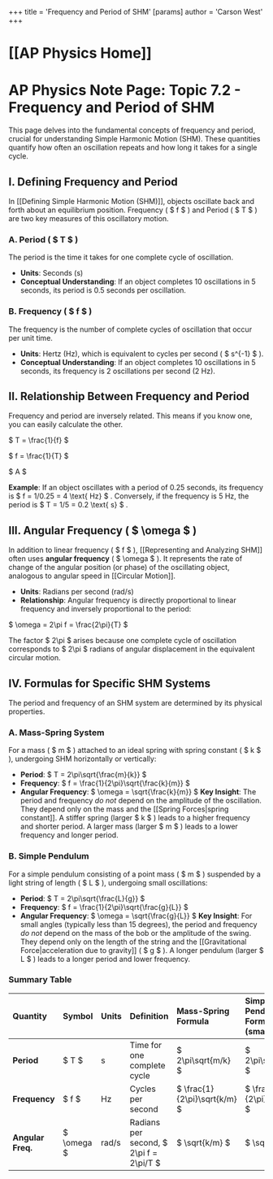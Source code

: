 +++
 title = 'Frequency and Period of SHM'
[params]
	author = 'Carson West'
+++
# [[AP Physics Home]]
# AP Physics Note Page: Topic 7.2 - Frequency and Period of SHM

This page delves into the fundamental concepts of frequency and period, crucial for understanding Simple Harmonic Motion (SHM). These quantities quantify how often an oscillation repeats and how long it takes for a single cycle.

## I. Defining Frequency and Period

In [[Defining Simple Harmonic Motion (SHM)]], objects oscillate back and forth about an equilibrium position. Frequency ( $ f $ ) and Period ( $ T $ ) are two key measures of this oscillatory motion.

### A. Period ( $ T $ )
The period is the time it takes for one complete cycle of oscillation.
*   **Units**: Seconds (s)
*   **Conceptual Understanding**: If an object completes 10 oscillations in 5 seconds, its period is 0.5 seconds per oscillation.

### B. Frequency ( $ f $ )
The frequency is the number of complete cycles of oscillation that occur per unit time.
*   **Units**: Hertz (Hz), which is equivalent to cycles per second ( $ s^{-1} $ ).
*   **Conceptual Understanding**: If an object completes 10 oscillations in 5 seconds, its frequency is 2 oscillations per second (2 Hz).

## II. Relationship Between Frequency and Period

Frequency and period are inversely related. This means if you know one, you can easily calculate the other.

 $ 
T = \frac{1}{f}
 $ 

 $ 
f = \frac{1}{T}
 $ 

 $ A $ 

**Example**: If an object oscillates with a period of 0.25 seconds, its frequency is  $ f = 1/0.25 = 4 \text{ Hz} $ . Conversely, if the frequency is 5 Hz, the period is  $ T = 1/5 = 0.2 \text{ s} $ .

## III. Angular Frequency ( $ \omega $ )

In addition to linear frequency ( $ f $ ), [[Representing and Analyzing SHM]] often uses **angular frequency** ( $ \omega $ ). It represents the rate of change of the angular position (or phase) of the oscillating object, analogous to angular speed in [[Circular Motion]].

*   **Units**: Radians per second (rad/s)
*   **Relationship**: Angular frequency is directly proportional to linear frequency and inversely proportional to the period:

 $ 
\omega = 2\pi f = \frac{2\pi}{T}
 $ 

The factor  $ 2\pi $  arises because one complete cycle of oscillation corresponds to  $ 2\pi $  radians of angular displacement in the equivalent circular motion.

## IV. Formulas for Specific SHM Systems

The period and frequency of an SHM system are determined by its physical properties.

### A. Mass-Spring System

For a mass ( $ m $ ) attached to an ideal spring with spring constant ( $ k $ ), undergoing SHM horizontally or vertically:

*   **Period**:
     $ 
    T = 2\pi\sqrt{\frac{m}{k}}
     $ 
*   **Frequency**:
     $ 
    f = \frac{1}{2\pi}\sqrt{\frac{k}{m}}
     $ 
*   **Angular Frequency**:
     $ 
    \omega = \sqrt{\frac{k}{m}}
     $ 
    **Key Insight**: The period and frequency *do not* depend on the amplitude of the oscillation. They depend only on the mass and the [[Spring Forces|spring constant]]. A stiffer spring (larger  $ k $ ) leads to a higher frequency and shorter period. A larger mass (larger  $ m $ ) leads to a lower frequency and longer period.

### B. Simple Pendulum

For a simple pendulum consisting of a point mass ( $ m $ ) suspended by a light string of length ( $ L $ ), undergoing small oscillations:

*   **Period**:
     $ 
    T = 2\pi\sqrt{\frac{L}{g}}
     $ 
*   **Frequency**:
     $ 
    f = \frac{1}{2\pi}\sqrt{\frac{g}{L}}
     $ 
*   **Angular Frequency**:
     $ 
    \omega = \sqrt{\frac{g}{L}}
     $ 
    **Key Insight**: For small angles (typically less than 15 degrees), the period and frequency *do not* depend on the mass of the bob or the amplitude of the swing. They depend only on the length of the string and the [[Gravitational Force|acceleration due to gravity]] ( $ g $ ). A longer pendulum (larger  $ L $ ) leads to a longer period and lower frequency.

### Summary Table

| Quantity        | Symbol | Units  | Definition                               | Mass-Spring Formula  | Simple Pendulum Formula (small angles) |
| :-------------- | :----- | :----- | :--------------------------------------- | :------------------- | :------------------------------------- |
| **Period**      |  $ T $     | s      | Time for one complete cycle              |  $ 2\pi\sqrt{m/k} $      |  $ 2\pi\sqrt{L/g} $                        |
| **Frequency**   |  $ f $     | Hz     | Cycles per second                        |  $ \frac{1}{2\pi}\sqrt{k/m} $  |  $ \frac{1}{2\pi}\sqrt{g/L} $              |
| **Angular Freq.** |  $ \omega $  | rad/s  | Radians per second,  $ 2\pi f = 2\pi/T $  |  $ \sqrt{k/m} $          |  $ \sqrt{g/L} $                            |